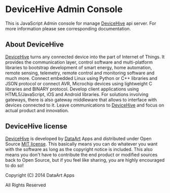 DeviceHive Admin Console
=======================================

[DeviceHive]: http://devicehive.com "DeviceHive framework"
[DataArt]: http://dataart.com "DataArt"

This is JavaScript Admin console for manage [DeviceHive] api server.
For more information please see corresponding documentation.


About DeviceHive
----------------

[DeviceHive] turns any connected device into the part of Internet of Things.
It provides the communication layer, control software and multi-platform
libraries to bootstrap development of smart energy, home automation, remote
sensing, telemetry, remote control and monitoring software and much more.
Connect embedded Linux using Python or C++ libraries and JSON protocol or
connect AVR, Microchip devices using lightweight C libraries and BINARY
protocol. Develop client applications using HTML5/JavaScript, iOS and Android
libraries. For solutions involving gateways, there is also gateway middleware
that allows to interface with devices connected to it. Leave communications
to [DeviceHive] and focus on actual product and innovation.


DeviceHive license
------------------

[DeviceHive] is developed by [DataArt] Apps and distributed under Open Source
[MIT license](http://en.wikipedia.org/wiki/MIT_License). This basically means
you can do whatever you want with the software as long as the copyright notice
is included. This also means you don't have to contribute the end product or
modified sources back to Open Source, but if you feel like sharing, you are
highly encouraged to do so!

Copyright (C) 2014 DataArt Apps

All Rights Reserved